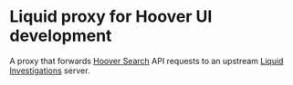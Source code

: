 # Liquid proxy for Hoover UI development

A proxy that forwards [Hoover Search][] API requests to an upstream [Liquid
Investigations][] server.

[Hoover Search]: https://github.com/hoover/search/
[Liquid Investigations]: https://github.com/liquidinvestigations/

